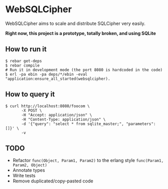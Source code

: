 # WebSQLCipher

WebSQLCipher aims to scale and distribute SQLCipher very easily.

**Right now, this project is a prototype, totally broken, and using SQLite**

## How to run it

    $ rebar get-deps
    $ rebar compile
    # Run it in development mode (the port 8080 is hardcoded in the code)
    $ erl -pa ebin -pa deps/*/ebin -eval "application:ensure_all_started(websqlcipher).

## How to query it

    $ curl http://localhost:8080/foocom \
           -X POST \
           -H "Accept: application/json" \
           -H "Content-Type: application/json" \
           -d '{"query": "select * from sqlite_master;", "parameters": []}' \
           -v

## TODO

  * Refactor `func(Object, Param1, Param2)` to the erlang style `func(Param1, Param2, Object)`
  * Annotate types
  * Write tests
  * Remove duplicated/copy-pasted code
